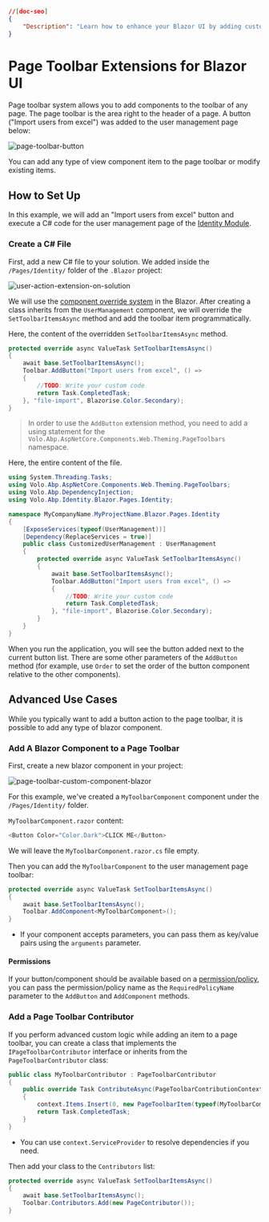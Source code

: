 ```json
//[doc-seo]
{
    "Description": "Learn how to enhance your Blazor UI by adding custom components to the page toolbar, like an \"Import users from Excel\" button."
}
```

# Page Toolbar Extensions for Blazor UI

Page toolbar system allows you to add components to the toolbar of any page. The page toolbar is the area right to the header of a page. A button ("Import users from excel") was added to the user management page below:

![page-toolbar-button](../../../images/page-toolbar-button-blazor.png)

You can add any type of view component item to the page toolbar or modify existing items.

## How to Set Up

In this example, we will add an "Import users from excel" button and execute a C# code for the user management page of the [Identity Module](../../../modules/identity.md). 

### Create a C# File

First, add a new C# file to your solution. We added inside the `/Pages/Identity/` folder of the `.Blazor` project:

![user-action-extension-on-solution](../../../images/user-action-extension-on-blazor-project.png)

We will use the [component override system](customization-overriding-components.md) in the Blazor. After creating a class inherits from the `UserManagement` component, we will override the `SetToolbarItemsAsync` method and add the toolbar item programmatically.

Here, the content of the overridden `SetToolbarItemsAsync` method.

```csharp
protected override async ValueTask SetToolbarItemsAsync()
{
    await base.SetToolbarItemsAsync();
    Toolbar.AddButton("Import users from excel", () =>
    {
        //TODO: Write your custom code
        return Task.CompletedTask;
    }, "file-import", Blazorise.Color.Secondary);
}
```
> In order to use the `AddButton` extension method, you need to add a using statement for the `Volo.Abp.AspNetCore.Components.Web.Theming.PageToolbars` namespace.

Here, the entire content of the file.

```csharp
using System.Threading.Tasks;
using Volo.Abp.AspNetCore.Components.Web.Theming.PageToolbars;
using Volo.Abp.DependencyInjection;
using Volo.Abp.Identity.Blazor.Pages.Identity;

namespace MyCompanyName.MyProjectName.Blazor.Pages.Identity
{
    [ExposeServices(typeof(UserManagement))]
    [Dependency(ReplaceServices = true)]
    public class CustomizedUserManagement : UserManagement
    {
        protected override async ValueTask SetToolbarItemsAsync()
        {
            await base.SetToolbarItemsAsync();
            Toolbar.AddButton("Import users from excel", () =>
            {
                //TODO: Write your custom code
                return Task.CompletedTask;
            }, "file-import", Blazorise.Color.Secondary);
        }
    }
}
```

When you run the application, you will see the button added next to the current button list. There are some other parameters of the `AddButton` method (for example, use `Order` to set the order of the button component relative to the other components).

## Advanced Use Cases

While you typically want to add a button action to the page toolbar, it is possible to add any type of blazor component.

### Add A Blazor Component to a Page Toolbar

First, create a new blazor component in your project:

![page-toolbar-custom-component-blazor](../../../images/page-toolbar-custom-component-blazor.png)

For this example, we've created a `MyToolbarComponent` component under the `/Pages/Identity/` folder.

`MyToolbarComponent.razor` content:

````csharp
<Button Color="Color.Dark">CLICK ME</Button>
````
We will leave the `MyToolbarComponent.razor.cs` file empty.

Then you can add the `MyToolbarComponent` to the user management page toolbar:

````csharp
protected override async ValueTask SetToolbarItemsAsync()
{
    await base.SetToolbarItemsAsync();
    Toolbar.AddComponent<MyToolbarComponent>();
}
````

* If your component accepts parameters, you can pass them as key/value pairs using the `arguments` parameter.

#### Permissions

If your button/component should be available based on a [permission/policy](../../fundamentals/authorization.md), you can pass the permission/policy name as the `RequiredPolicyName` parameter to the `AddButton` and `AddComponent` methods.

### Add a Page Toolbar Contributor

If you perform advanced custom logic while adding an item to a page toolbar, you can create a class that implements the `IPageToolbarContributor` interface or inherits from the `PageToolbarContributor` class:

````csharp
public class MyToolbarContributor : PageToolbarContributor
{
    public override Task ContributeAsync(PageToolbarContributionContext context)
    {
        context.Items.Insert(0, new PageToolbarItem(typeof(MyToolbarComponent)));
        return Task.CompletedTask;
    }
}
````

* You can use `context.ServiceProvider` to resolve dependencies if you need.

Then add your class to the `Contributors` list:

````csharp
protected override async ValueTask SetToolbarItemsAsync()
{
    await base.SetToolbarItemsAsync();
    Toolbar.Contributors.Add(new PageContributor());
}
````

